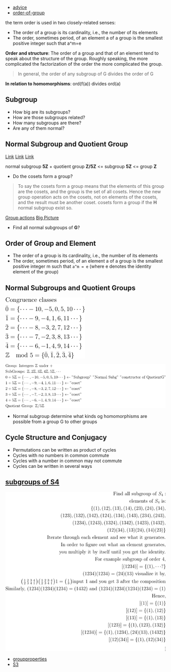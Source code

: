 - [advice](https://www.d.umn.edu/~jgallian/advice.html)
- [order-of-group](https://resources.saylor.org/wwwresources/archived/site/wp-content/uploads/2011/05/Order-group-theory.pdf)

the term order is used in two closely-related senses:

- The order of a group is its cardinality, i.e., the number of its elements
- The order, sometimes period, of an element a of a group is the smallest positive integer such that a^m=e

**Order and structure**: The order of a group and that of an element tend to speak about the structure
of the group. Roughly speaking, the more complicated the factorization of the order the more complicated the group.

> In general, the order of any subgroup of G divides the order of G

**In relation to homomorphisms**: ord(f(a)) divides ord(a)

## Subgroup

- How big are its subgroups?
- How are those subgroups related?
- How many subgroups are there?
- Are any of them normal?

## Normal Subgroup and Quotient Group

[Link](https://www.youtube.com/watch?v=vYKdh5oQ4Zw)
[Link](https://www.youtube.com/watch?v=jhVMBXl5jTA)
[Link](https://www.youtube.com/watch?v=jhVMBXl5jTA)

normal subgroup **5Z** + quotient group **Z/5Z** <= subgroup **5Z** <= group **Z**

- Do the cosets form a group?

> To say the cosets form a group means that the elements of this group are the cosets, and the group is the set of all cosets. Hence the new group operation acts on the cosets, not on elements of the cosets, and the result must be another coset. cosets form a group if the **H** normal subgroup exist so.

[Group actions](https://brilliant.org/wiki/group-actions/) [Big Picture](https://math.stackexchange.com/q/3917/736159)

- Find all normal subgroups of **G**?

## Order of Group and Element

- The order of a group is its cardinality, i.e., the number of its elements
- The order, sometimes period, of an element a of a group is the smallest positive integer m such that `a^m = e` (where e denotes the identity element of the group)

## Normal Subgroups and Quotient Groups

![](../images/congruence-01.png)

![](../images/normalG-01.png)

- Normal subgroup determine what kinds og homomorphisms are possible from a group G to other groups

## Cycle Structure and Conjugacy

- Permutations can be written as product of cycles
- Cycles with no numbers in common commute
- Cycles with a number in common may not commute
- Cycles can be written in several ways

## [subgroups of S4](https://math.stackexchange.com/a/2770873/726308)

![](../images/subgroup4-01.png)

- [groupproperties](https://groupprops.subwiki.org/)
- [S3](https://math.stackexchange.com/a/1726730/726308)
